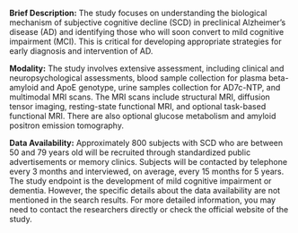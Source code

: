 **Brief Description:** The study focuses on understanding the biological mechanism of subjective cognitive decline (SCD) in preclinical Alzheimer’s disease (AD) and identifying those who will soon convert to mild cognitive impairment (MCI). This is critical for developing appropriate strategies for early diagnosis and intervention of AD.<br>

**Modality:** The study involves extensive assessment, including clinical and neuropsychological assessments, blood sample collection for plasma beta-amyloid and ApoE genotype, urine samples collection for AD7c-NTP, and multimodal MRI scans. The MRI scans include structural MRI, diffusion tensor imaging, resting-state functional MRI, and optional task-based functional MRI. There are also optional glucose metabolism and amyloid positron emission tomography.<br>

**Data Availability:** Approximately 800 subjects with SCD who are between 50 and 79 years old will be recruited through standardized public advertisements or memory clinics. Subjects will be contacted by telephone every 3 months and interviewed, on average, every 15 months for 5 years. The study endpoint is the development of mild cognitive impairment or dementia. However, the specific details about the data availability are not mentioned in the search results. For more detailed information, you may need to contact the researchers directly or check the official website of the study.
